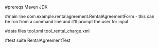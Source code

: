 #prereqs
Maven
JDK

#main line
com.example.rentalagreement.RentalAgreementForm - this can be run from a command line and it'll prompt the user for input

#data files
tool.xml
tool_rental_charge.xml

#test suite
RentalAgreementTest